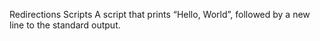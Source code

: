 Redirections Scripts
A script that prints “Hello, World”, followed by a new line to the standard output.
